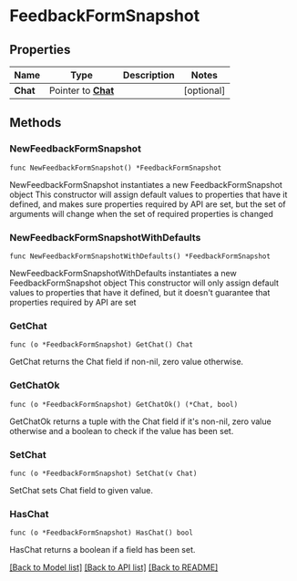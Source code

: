 # FeedbackFormSnapshot

## Properties

Name | Type | Description | Notes
------------ | ------------- | ------------- | -------------
**Chat** | Pointer to [**Chat**](Chat.md) |  | [optional] 

## Methods

### NewFeedbackFormSnapshot

`func NewFeedbackFormSnapshot() *FeedbackFormSnapshot`

NewFeedbackFormSnapshot instantiates a new FeedbackFormSnapshot object
This constructor will assign default values to properties that have it defined,
and makes sure properties required by API are set, but the set of arguments
will change when the set of required properties is changed

### NewFeedbackFormSnapshotWithDefaults

`func NewFeedbackFormSnapshotWithDefaults() *FeedbackFormSnapshot`

NewFeedbackFormSnapshotWithDefaults instantiates a new FeedbackFormSnapshot object
This constructor will only assign default values to properties that have it defined,
but it doesn't guarantee that properties required by API are set

### GetChat

`func (o *FeedbackFormSnapshot) GetChat() Chat`

GetChat returns the Chat field if non-nil, zero value otherwise.

### GetChatOk

`func (o *FeedbackFormSnapshot) GetChatOk() (*Chat, bool)`

GetChatOk returns a tuple with the Chat field if it's non-nil, zero value otherwise
and a boolean to check if the value has been set.

### SetChat

`func (o *FeedbackFormSnapshot) SetChat(v Chat)`

SetChat sets Chat field to given value.

### HasChat

`func (o *FeedbackFormSnapshot) HasChat() bool`

HasChat returns a boolean if a field has been set.


[[Back to Model list]](../README.md#documentation-for-models) [[Back to API list]](../README.md#documentation-for-api-endpoints) [[Back to README]](../README.md)


